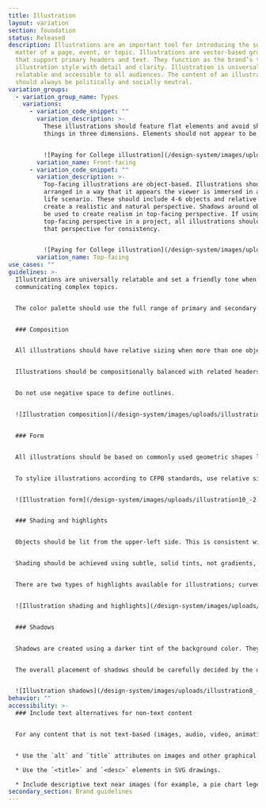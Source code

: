 ```yaml
---
title: Illustration
layout: variation
section: foundation
status: Released
description: Illustrations are an important tool for introducing the subject
  matter of a page, event, or topic. Illustrations are vector-based graphics
  that support primary headers and text. They function as the brand’s top-level
  illustration style with detail and clarity. Illustration is universally
  relatable and accessible to all audiences. The content of an illustration
  should always be politically and socially neutral.
variation_groups:
  - variation_group_name: Types
    variations:
      - variation_code_snippet: ""
        variation_description: >-
          These illustrations should feature flat elements and avoid showing
          things in three dimensions. Elements should not appear to be outlined.


          ![Paying for College illustration](/design-system/images/uploads/illustration5_-2.png)
        variation_name: Front-facing
      - variation_code_snippet: ""
        variation_description: >-
          Top-facing illustrations are object-based. Illustrations should be
          arranged in a way that it appears the viewer is immersed in a real
          life scenario. These should include 4-6 objects and relative sizing to
          create a realistic and natural perspective. Shadows around objects can
          be used to create realism in top-facing perspective. If using
          top-facing perspective in a project, all illustrations should maintain
          that perspective for consistency.


          ![Paying for College illustration](/design-system/images/uploads/illustration6_-2.png)
        variation_name: Top-facing
use_cases: ""
guidelines: >-
  Illustrations are universally relatable and set a friendly tone when
  communicating complex topics.


  The color palette should use the full range of primary and secondary colors, but selectively use a maximum of 3-4 colors, using midtones and tints to differentiate components. Illustrations should also make use of 100% white and black.


  ### Composition


  All illustrations should have relative sizing when more than one object is included. Illustrations should appear natural, but stylized. Do not scale-up or collage minicons or isocons for use in illustrations. Minicons can be used as graphic details when scaled appropriately.


  Illustrations should be compositionally balanced with related headers and text. Reduce “floating” by bleeding illustrations off the edges of the graphic. Make use of layering and subtle, vector-based background patterns to help ground the illustration. Shadows are appropriate when objects overlap but should not extend outside of objects.


  Do not use negative space to define outlines.


  ![Illustration composition](/design-system/images/uploads/illustration7_-2.png)


  ### Form


  All illustrations should be based on commonly used geometric shapes like circles, triangles, beams, and rectangles.


  To stylize illustrations according to CFPB standards, use relative sizing on stroke weights with a rounded end cap. For curved lines, the stylized stroke is recommended throughout illustrations.


  ![Illustration form](/design-system/images/uploads/illustration10_-2.png)


  ### Shading and highlights


  Objects should be lit from the upper-left side. This is consistent with the beam in our logo. The overall placement of highlights and shading should be carefully decided by the designer and consistent throughout the project.


  Shading should be achieved using subtle, solid tints, not gradients, textures, multiply, or blurs.


  There are two types of highlights available for illustrations; curved and diagonal. The curved highlight is recommended when the object is round. Diagonal highlights are mostly used in rectangular objects. They are also frequently used to show reflections. To create a diagonal highlight, a tint of the background color is cast from the top-right corner of an object at a 45º angle.


  ![Illustration shading and highlights](/design-system/images/uploads/illustration9_-2.png)


  ### Shadows


  Shadows are created using a darker tint of the background color. They are appropriate when objects overlap but should not extend outside of objects. In top-facing illustrations, shadows around objects can be used to create realism.


  The overall placement of shadows should be carefully decided by the designer and consistent throughout the project.


  ![Illustration shadows](/design-system/images/uploads/illustration8_-2.png)
behavior: ""
accessibility: >-
  ### Include text alternatives for non-text content


  For any content that is not text-based (images, audio, video, animations, charts, graphs, etc), provide an alternative version of that content that is text-based.


  * Use the `alt` and `title` attributes on images and other graphical elements.

  * Use the `<title>` and `<desc>` elements in SVG drawings.

  * Include descriptive text near images (for example, a pie chart legend with percentages of each item).
secondary_section: Brand guidelines
---
```

